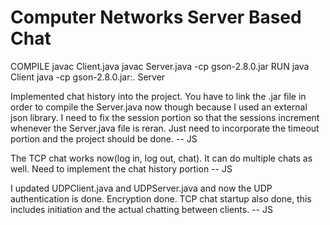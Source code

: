 # Computer Networks Server Based Chat
COMPILE
javac Client.java
javac Server.java -cp gson-2.8.0.jar
RUN
java Client
java -cp gson-2.8.0.jar:. Server

Implemented chat history into the project. You have to link the .jar file in order to compile the Server.java now though because I used an external json library. I need to fix the session portion so that the sessions increment whenever the
Server.java file is reran. Just need to incorporate the timeout portion and the project should be done. -- JS

The TCP chat works now(log in, log out, chat). It can do multiple chats as well. Need to implement the chat history portion
    -- JS

I updated UDPClient.java and UDPServer.java and now the UDP authentication is done. Encryption done. TCP chat startup also done, this includes initiation and the actual chatting between clients. -- JS
